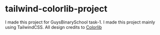 # tailwind-colorlib-project

I made this project for GuysBinarySchool task-1. I made this project mainly using TailwindCSS. All design credits to [Colorlib](https://colorlib.com/) 
